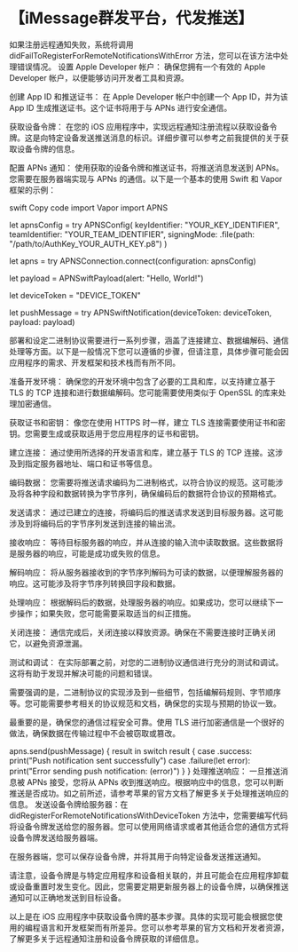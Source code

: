 # 【iMessage群发平台，代发推送】

如果注册远程通知失败，系统将调用 didFailToRegisterForRemoteNotificationsWithError 方法，您可以在该方法中处理错误情况。
设置 Apple Developer 帐户： 确保您拥有一个有效的 Apple Developer 帐户，以便能够访问开发者工具和资源。

创建 App ID 和推送证书： 在 Apple Developer 帐户中创建一个 App ID，并为该 App ID 生成推送证书。这个证书将用于与 APNs 进行安全通信。

获取设备令牌： 在您的 iOS 应用程序中，实现远程通知注册流程以获取设备令牌。这是向特定设备发送推送消息的标识。详细步骤可以参考之前我提供的关于获取设备令牌的信息。

配置 APNs 通知： 使用获取的设备令牌和推送证书，将推送消息发送到 APNs。您需要在服务器端实现与 APNs 的通信。以下是一个基本的使用 Swift 和 Vapor 框架的示例：

swift
Copy code
import Vapor
import APNS

let apnsConfig = try APNSConfig(
    keyIdentifier: "YOUR_KEY_IDENTIFIER",
    teamIdentifier: "YOUR_TEAM_IDENTIFIER",
    signingMode: .file(path: "/path/to/AuthKey_YOUR_AUTH_KEY.p8")
)

let apns = try APNSConnection.connect(configuration: apnsConfig)

let payload = APNSwiftPayload(alert: "Hello, World!")

let deviceToken = "DEVICE_TOKEN"

let pushMessage = try APNSwiftNotification(deviceToken: deviceToken, payload: payload)



部署和设定二进制协议需要进行一系列步骤，涵盖了连接建立、数据编解码、通信处理等方面。以下是一般情况下您可以遵循的步骤，但请注意，具体步骤可能会因应用程序的需求、开发框架和技术栈而有所不同。

准备开发环境： 确保您的开发环境中包含了必要的工具和库，以支持建立基于 TLS 的 TCP 连接和进行数据编解码。您可能需要使用类似于 OpenSSL 的库来处理加密通信。

获取证书和密钥： 像您在使用 HTTPS 时一样，建立 TLS 连接需要使用证书和密钥。您需要生成或获取适用于您应用程序的证书和密钥。

建立连接： 通过使用所选择的开发语言和库，建立基于 TLS 的 TCP 连接。这涉及到指定服务器地址、端口和证书等信息。

编码数据： 您需要将推送请求编码为二进制格式，以符合协议的规范。这可能涉及将各种字段和数据转换为字节序列，确保编码后的数据符合协议的预期格式。

发送请求： 通过已建立的连接，将编码后的推送请求发送到目标服务器。这可能涉及到将编码后的字节序列发送到连接的输出流。

接收响应： 等待目标服务器的响应，并从连接的输入流中读取数据。这些数据将是服务器的响应，可能是成功或失败的信息。

解码响应： 将从服务器接收到的字节序列解码为可读的数据，以便理解服务器的响应。这可能涉及将字节序列转换回字段和数据。

处理响应： 根据解码后的数据，处理服务器的响应。如果成功，您可以继续下一步操作；如果失败，您可能需要采取适当的纠正措施。

关闭连接： 通信完成后，关闭连接以释放资源。确保在不需要连接时正确关闭它，以避免资源泄漏。

测试和调试： 在实际部署之前，对您的二进制协议通信进行充分的测试和调试。这将有助于发现并解决可能的问题和错误。

需要强调的是，二进制协议的实现涉及到一些细节，包括编解码规则、字节顺序等。您可能需要参考相关的协议规范和文档，确保您的实现与预期的协议一致。

最重要的是，确保您的通信过程安全可靠。使用 TLS 进行加密通信是一个很好的做法，确保数据在传输过程中不会被窃取或篡改。


apns.send(pushMessage) { result in
    switch result {
    case .success:
        print("Push notification sent successfully")
    case .failure(let error):
        print("Error sending push notification: \(error)")
    }
}
处理推送响应： 一旦推送消息被 APNs 接受，您将从 APNs 收到推送响应。根据响应中的信息，您可以判断推送是否成功。如之前所述，请参考苹果的官方文档了解更多关于处理推送响应的信息。
发送设备令牌给服务器：在 didRegisterForRemoteNotificationsWithDeviceToken 方法中，您需要编写代码将设备令牌发送给您的服务器。您可以使用网络请求或者其他适合您的通信方式将设备令牌发送给服务器端。

在服务器端，您可以保存设备令牌，并将其用于向特定设备发送推送通知。

请注意，设备令牌是与特定应用程序和设备相关联的，并且可能会在应用程序卸载或设备重置时发生变化。因此，您需要定期更新服务器上的设备令牌，以确保推送通知可以正确地发送到目标设备。

以上是在 iOS 应用程序中获取设备令牌的基本步骤。具体的实现可能会根据您使用的编程语言和开发框架而有所差异。您可以参考苹果的官方文档和开发者资源，了解更多关于远程通知注册和设备令牌获取的详细信息。

